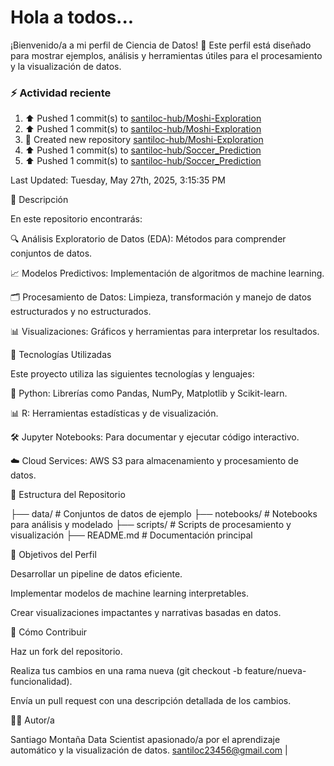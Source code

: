 # Hola a todos...
¡Bienvenido/a a mi perfil de Ciencia de Datos! 🚀 Este perfil está diseñado para mostrar ejemplos, análisis y herramientas útiles para el procesamiento y la visualización de datos.
### ⚡ Actividad reciente

<!--RECENT_ACTIVITY:start-->
1. ⬆️ Pushed 1 commit(s) to [santiloc-hub/Moshi-Exploration](https://github.com/santiloc-hub/Moshi-Exploration)<br>
2. ⬆️ Pushed 1 commit(s) to [santiloc-hub/Moshi-Exploration](https://github.com/santiloc-hub/Moshi-Exploration)<br>
3. 📔 Created new repository [santiloc-hub/Moshi-Exploration](https://github.com/santiloc-hub/Moshi-Exploration)<br>
4. ⬆️ Pushed 1 commit(s) to [santiloc-hub/Soccer_Prediction](https://github.com/santiloc-hub/Soccer_Prediction)<br>
5. ⬆️ Pushed 1 commit(s) to [santiloc-hub/Soccer_Prediction](https://github.com/santiloc-hub/Soccer_Prediction)<br>
<!--RECENT_ACTIVITY:end-->
<!--RECENT_ACTIVITY:last_update-->
Last Updated: Tuesday, May 27th, 2025, 3:15:35 PM
<!--RECENT_ACTIVITY:last_update_end-->



📌 Descripción

En este repositorio encontrarás:

🔍 Análisis Exploratorio de Datos (EDA): Métodos para comprender conjuntos de datos.

📈 Modelos Predictivos: Implementación de algoritmos de machine learning.

🗂️ Procesamiento de Datos: Limpieza, transformación y manejo de datos estructurados y no estructurados.

📊 Visualizaciones: Gráficos y herramientas para interpretar los resultados.

🚀 Tecnologías Utilizadas

Este proyecto utiliza las siguientes tecnologías y lenguajes:

🐍 Python: Librerías como Pandas, NumPy, Matplotlib y Scikit-learn.

📊 R: Herramientas estadísticas y de visualización.

🛠️ Jupyter Notebooks: Para documentar y ejecutar código interactivo.

☁️ Cloud Services: AWS S3 para almacenamiento y procesamiento de datos.

📁 Estructura del Repositorio

├── data/                # Conjuntos de datos de ejemplo
├── notebooks/           # Notebooks para análisis y modelado
├── scripts/             # Scripts de procesamiento y visualización
├── README.md            # Documentación principal

🎯 Objetivos del Perfil

Desarrollar un pipeline de datos eficiente.

Implementar modelos de machine learning interpretables.

Crear visualizaciones impactantes y narrativas basadas en datos.

📝 Cómo Contribuir

Haz un fork del repositorio.

Realiza tus cambios en una rama nueva (git checkout -b feature/nueva-funcionalidad).

Envía un pull request con una descripción detallada de los cambios.

👩‍💻 Autor/a

Santiago Montaña Data Scientist apasionado/a por el aprendizaje automático y la visualización de datos.
santiloc23456@gmail.com | 
